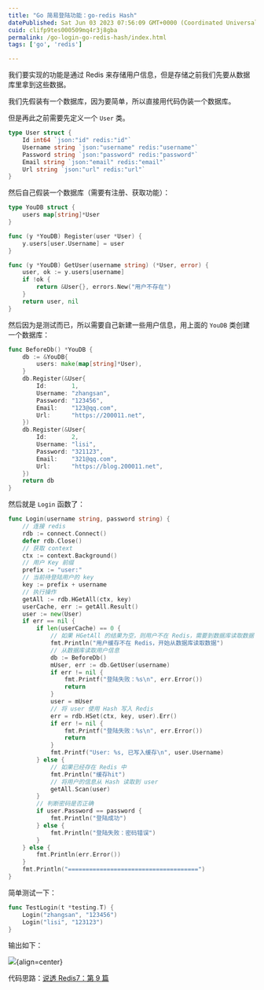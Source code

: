```yaml
---
title: "Go 简易登陆功能：go-redis Hash"
datePublished: Sat Jun 03 2023 07:56:09 GMT+0000 (Coordinated Universal Time)
cuid: clifp9tes000509mq4r3j8gba
permalink: /go-login-go-redis-hash/index.html
tags: ['go', 'redis']

---
```


我们要实现的功能是通过 Redis 来存储用户信息，但是存储之前我们先要从数据库里拿到这些数据。

我们先假装有一个数据库，因为要简单，所以直接用代码伪装一个数据库。

但是再此之前需要先定义一个 `User` 类。

```go
type User struct {
	Id int64 `json:"id" redis:"id"`
	Username string `json:"username" redis:"username"`
	Password string `json:"password" redis:"password"`
	Email string `json:"email" redis:"email"`
	Url string `json:"url" redis:"url"`
}
```

然后自己假装一个数据库（需要有注册、获取功能）：

```go
type YouDB struct {
	users map[string]*User
}

func (y *YouDB) Register(user *User) {
	y.users[user.Username] = user
}

func (y *YouDB) GetUser(username string) (*User, error) {
	user, ok := y.users[username]
	if !ok {
		return &User{}, errors.New("用户不存在")
	}
	return user, nil
}
```

然后因为是测试而已，所以需要自己新建一些用户信息，用上面的 `YouDB` 类创建一个数据库：

```go
func BeforeDb() *YouDB {
	db := &YouDB{
		users: make(map[string]*User),
	}
	db.Register(&User{
		Id:       1,
		Username: "zhangsan",
		Password: "123456",
		Email:    "123@qq.com",
		Url:      "https://200011.net",
	})
	db.Register(&User{
		Id:       2,
		Username: "lisi",
		Password: "321123",
		Email:    "321@qq.com",
		Url:      "https://blog.200011.net",
	})
	return db
}
```

然后就是 `Login` 函数了：

```go
func Login(username string, password string) {
	// 连接 redis
	rdb := connect.Connect()
	defer rdb.Close()
	// 获取 context
	ctx := context.Background()
	// 用户 Key 前缀
	prefix := "user:"
	// 当前待登陆用户的 key
	key := prefix + username
	// 执行操作
	getAll := rdb.HGetAll(ctx, key)
	userCache, err := getAll.Result()
	user := new(User)
	if err == nil {
		if len(userCache) == 0 {
			// 如果 HGetAll 的结果为空，则用户不在 Redis，需要到数据库读取数据
			fmt.Println("用户缓存不在 Redis，开始从数据库读取数据")
			// 从数据库读取用户信息
			db := BeforeDb()
			mUser, err := db.GetUser(username)
			if err != nil {
				fmt.Printf("登陆失败：%s\n", err.Error())
				return
			}
			user = mUser
			// 将 user 使用 Hash 写入 Redis
			err = rdb.HSet(ctx, key, user).Err()
			if err != nil {
				fmt.Printf("登陆失败：%s\n", err.Error())
				return
			}
			fmt.Printf("User: %s, 已写入缓存\n", user.Username)
		} else {
			// 如果已经存在 Redis 中
			fmt.Println("缓存hit")
			// 将用户的信息从 Hash 读取到 user
			getAll.Scan(user)
		}
		// 判断密码是否正确
		if user.Password == password {
			fmt.Println("登陆成功")
		} else {
			fmt.Println("登陆失败：密码错误")
		}
	} else {
		fmt.Println(err.Error())
	}
	fmt.Println("=====================================")
}
```

简单测试一下：

```go
func TestLogin(t *testing.T) {
	Login("zhangsan", "123456")
	Login("lisi", "123123")
}
```

输出如下：

![](https://blog.oss.200011.net/11ty/20259/1757579169905-6b1ea791-caf1-4f5a-8ee3-1e31ed3b04fc.png){align=center}

代码思路：[说透 Redis7：第 9 篇](https://s.juejin.cn/ds/UXenBj9/)